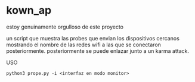 # kown_ap
estoy genuinamente orgulloso de este proyecto

un script que muestra las probes que envian los dispositivos cercanos mostrando el nombre de las redes wifi a las que se conectaron posteriormente. posteriormente se puede enlazar junto a un karma attack.

USO

```
python3 prope.py -i <interfaz en modo monitor>
```
